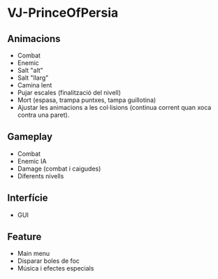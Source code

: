 # VJ-PrinceOfPersia

## Animacions
- Combat
- Enemic
- Salt "alt"
- Salt "llarg"
- Camina lent
- Pujar escales (finalització del nivell)
- Mort (espasa, trampa puntxes, tampa guillotina)
- Ajustar les animacions a les col·lisions (continua corrent quan xoca contra una paret).

## Gameplay
- Combat
- Enemic IA
- Damage (combat i caigudes)
- Diferents nivells

## Interfície
- GUI

## Feature
- Main menu
- Disparar boles de foc
- Música i efectes especials
